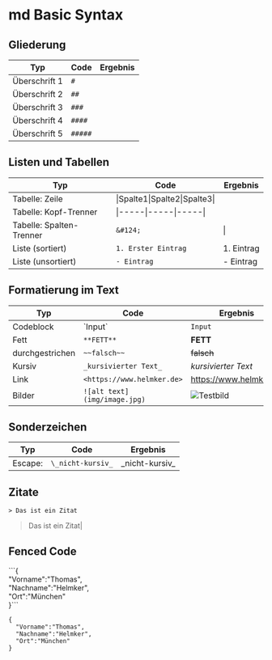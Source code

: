 # md Basic Syntax



## Gliederung
|Typ|Code|Ergebnis|
|---------------|--------------------------|----------------------------|
|Überschrift 1|`#`||
|Überschrift 2|`##`||
|Überschrift 3|`###`||
|Überschrift 4|`####`||
|Überschrift 5|`#####`||


## Listen und Tabellen
|Typ|Code|Ergebnis|
|---------------|--------------------------|----------------------------|
|Tabelle: Zeile|&#124;Spalte1&#124;Spalte2&#124;Spalte3&#124;||
|Tabelle: Kopf-Trenner|&#124;-----&#124;-----&#124;-----&#124;||
|Tabelle: Spalten-Trenner |`&#124;`|&#124;|
|Liste (sortiert)|`1. Erster Eintrag`|1. Eintrag|
|Liste (unsortiert)|`- Eintrag` |- Eintrag|

## Formatierung im Text
|Typ|Code|Ergebnis|
|---------------|--------------------------|----------------------------|
|Codeblock|\`Input\`| `Input`|
|Fett|`**FETT**`|**FETT**|
|durchgestrichen|`~~falsch~~`|~~falsch~~|
|Kursiv|`_kursivierter Text_`|_kursivierter Text_|
|Link|`<https://www.helmker.de>`|<https://www.helmker.de>|
|Bilder|`![alt text](img/image.jpg)`|![Testbild](img/image.jpg)|

## Sonderzeichen
|Typ|Code|Ergebnis|
|---------------|--------------------------|----------------------------|
|Escape: |`\_nicht-kursiv_`|\_nicht-kursiv_|

## Zitate
`> Das ist ein Zitat`  
> Das ist ein Zitat|


## Fenced Code 
\`\`\`{  
 "Vorname":"Thomas",  
 "Nachname":"Helmker",  
 "Ort":"München"  
 }\`\`\`  
```
{  
  "Vorname":"Thomas",  
  "Nachname":"Helmker",  
  "Ort":"München"
}
```

